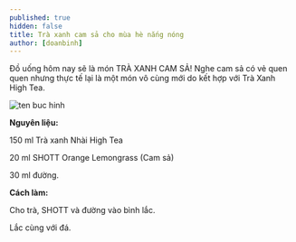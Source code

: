 ```yaml
---
published: true
hidden: false
title: Trà xanh cam sả cho mùa hè nắng nóng
author: [doanbinh] 
---
```



Đồ uống hôm nay sẽ là món TRÀ XANH CAM SẢ! Nghe cam sả có vẻ quen quen nhưng thực tế lại là một món vô cùng mới do kết hợp với Trà Xanh High Tea.

![ten buc hinh](https://blog.beemart.vn/wp-content/uploads/2017/04/cong-thuc-tra-dao-cam-sa-mat-lanh-cho-ngay-he-nong-nuc-5.jpg "ten buc hinh")

**Nguyên liệu:**

150 ml Trà xanh Nhài High Tea

20 ml SHOTT Orange Lemongrass (Cam sả)

30 ml đường.

**Cách làm:**

Cho trà, SHOTT và đường vào bình lắc.

Lắc cùng với đá.